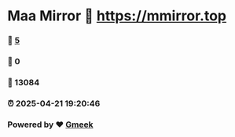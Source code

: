 # Maa Mirror :link: https://mmirror.top 
### :page_facing_up: [5](https://mmirror.top/tag.html) 
### :speech_balloon: 0 
### :hibiscus: 13084 
### :alarm_clock: 2025-04-21 19:20:46 
### Powered by :heart: [Gmeek](https://github.com/Meekdai/Gmeek)
